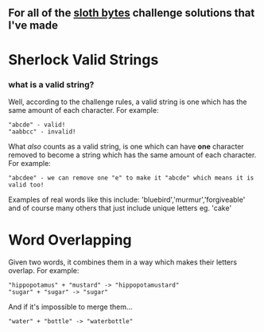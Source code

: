 ## For all of the [sloth bytes](https://slothbytes.beehiiv.com/subscribe?ref=vPltYPtWYd) challenge solutions that I've made ## 

# Sherlock Valid Strings #
### what is a valid string? ###
Well, according to the challenge rules, a valid string is one which has the same amount of each character.
For example:
```
"abcde" - valid!
"aabbcc" - invalid!
```
What _also_ counts as a valid string, is one which can have **one** character removed to become a string which has the same amount of each character.
For example:
```
"abcdee" - we can remove one "e" to make it "abcde" which means it is valid too!
```
Examples of real words like this include: 'bluebird','murmur','forgiveable' and of course many others that just include unique letters eg. 'cake' 


# Word Overlapping #
Given two words, it combines them in a way which makes their letters overlap. For example:
```
"hippopotamus" + "mustard" -> "hippopotamustard"
"sugar" + "sugar" -> "sugar"
```
And if it's impossible to merge them...
```
"water" + "bottle" -> "waterbottle"
```



